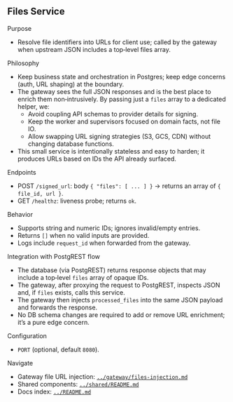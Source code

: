 ## Files Service

Purpose

- Resolve file identifiers into URLs for client use; called by the gateway when upstream JSON includes a top‑level files array.

Philosophy

- Keep business state and orchestration in Postgres; keep edge concerns (auth, URL shaping) at the boundary.
- The gateway sees the full JSON responses and is the best place to enrich them non‑intrusively. By passing just a `files` array to a dedicated helper, we:
  - Avoid coupling API schemas to provider details for signing.
  - Keep the worker and supervisors focused on domain facts, not file IO.
  - Allow swapping URL signing strategies (S3, GCS, CDN) without changing database functions.
- This small service is intentionally stateless and easy to harden; it produces URLs based on IDs the API already surfaced.

Endpoints

- POST `/signed_url`: body `{ "files": [ ... ] }` → returns an array of `{ file_id, url }`.
- GET `/healthz`: liveness probe; returns `ok`.

Behavior

- Supports string and numeric IDs; ignores invalid/empty entries.
- Returns `[]` when no valid inputs are provided.
- Logs include `request_id` when forwarded from the gateway.

Integration with PostgREST flow

- The database (via PostgREST) returns response objects that may include a top‑level `files` array of opaque IDs.
- The gateway, after proxying the request to PostgREST, inspects JSON and, if `files` exists, calls this service.
- The gateway then injects `processed_files` into the same JSON payload and forwards the response.
- No DB schema changes are required to add or remove URL enrichment; it’s a pure edge concern.

Configuration

- `PORT` (optional, default `8080`).

Navigate

- Gateway file URL injection: [`../gateway/files-injection.md`](../gateway/files-injection.md)
- Shared components: [`../shared/README.md`](../shared/README.md)
- Docs index: [`../README.md`](../README.md)
